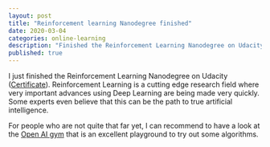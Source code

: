 ```yaml
---
layout: post
title: "Reinforcement learning Nanodegree finished" 
date: 2020-03-04
categories: online-learning
description: "Finished the Reinforcement Learning Nanodegree on Udacity."
published: true
---
```


I just finished the Reinforcement Learning Nanodegree on Udacity 
([Certificate](https://confirm.udacity.com/SGETQ6EQ)). Reinforcement Learning
is a cutting edge research field where very important advances using Deep Learning
are being made very quickly. Some experts even believe that this can be the 
path to true artificial intelligence. 

For people who are not quite that far yet, I can recommend to have a look at the
[Open AI gym](https://gym.openai.com/) that is an excellent playground to try out some
algorithms. 

